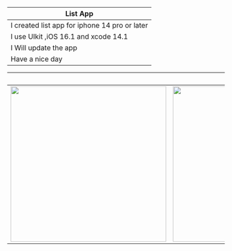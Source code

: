 
|List App | 
| ---|
|  I created list app for iphone 14 pro or later |
|  I use UIkit ,iOS 16.1 and xcode 14.1 |
|  I Will update the app|
|  Have a nice day |

|  |Screens|   | |
|----|----|----|---|
|<img src="https://user-images.githubusercontent.com/57291537/199673223-6c9318d1-c95a-45ab-a7be-95009d1d0d9f.gif" height="360"> | <img src="https://user-images.githubusercontent.com/57291537/199673219-02461843-7344-485f-87e0-e5abbbfc8478.gif" height="360"> | <img src="https://user-images.githubusercontent.com/57291537/199673212-845eb889-0773-4898-9aae-30b02a34fb86.gif" height="360">|<img src="https://user-images.githubusercontent.com/57291537/199673212-845eb889-0773-4898-9aae-30b02a34fb86.gif" height="360">|
